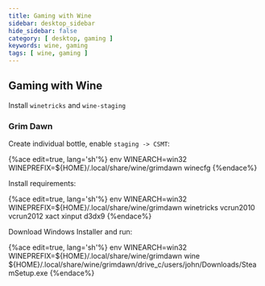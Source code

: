 ```yaml
---
title: Gaming with Wine
sidebar: desktop_sidebar
hide_sidebar: false
category: [ desktop, gaming ]
keywords: wine, gaming
tags: [ wine, gaming ]
---
```


## Gaming with Wine

Install ```winetricks``` and ```wine-staging```

### Grim Dawn

Create individual bottle, enable ```staging -> CSMT```:

{%ace edit=true, lang='sh'%}
env WINEARCH=win32 WINEPREFIX=${HOME}/.local/share/wine/grimdawn winecfg
{%endace%}

Install requirements:

{%ace edit=true, lang='sh'%}
env WINEARCH=win32 WINEPREFIX=${HOME}/.local/share/wine/grimdawn winetricks vcrun2010 vcrun2012 xact xinput d3dx9
{%endace%}

Download Windows Installer and run:

{%ace edit=true, lang='sh'%}
env WINEARCH=win32 WINEPREFIX=${HOME}/.local/share/wine/grimdawn wine ${HOME}/.local/share/wine/grimdawn/drive_c/users/john/Downloads/SteamSetup.exe
{%endace%}
